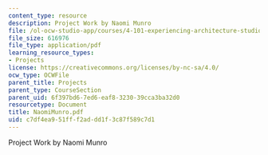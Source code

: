 ```yaml
---
content_type: resource
description: Project Work by Naomi Munro
file: /ol-ocw-studio-app/courses/4-101-experiencing-architecture-studio-spring-2003/c7df4ea951fff2addd1f3c87f589c7d1_NaomiMunro.pdf
file_size: 616976
file_type: application/pdf
learning_resource_types:
- Projects
license: https://creativecommons.org/licenses/by-nc-sa/4.0/
ocw_type: OCWFile
parent_title: Projects
parent_type: CourseSection
parent_uid: 6f397bd6-7ed6-eaf8-3230-39cca3ba32d0
resourcetype: Document
title: NaomiMunro.pdf
uid: c7df4ea9-51ff-f2ad-dd1f-3c87f589c7d1
---
```

Project Work by Naomi Munro